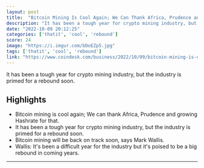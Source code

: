 ```yaml
---
layout: post
title:  "Bitcoin Mining Is Cool Again; We Can Thank Africa, Prudence and Growing Hashrate for That"
description: "It has been a tough year for crypto mining industry, but the industry is primed for a rebound soon."
date: "2022-10-09 20:12:25"
categories: ['thatit', 'cool', 'rebound']
score: 24
image: "https://i.imgur.com/bDoEZp5.jpg"
tags: ['thatit', 'cool', 'rebound']
link: "https://www.coindesk.com/business/2022/10/09/bitcoin-mining-is-cool-again-we-can-thank-africa-prudence-and-growing-hashrate-for-that/"
---
```


It has been a tough year for crypto mining industry, but the industry is primed for a rebound soon.

## Highlights

- Bitcoin mining is cool again; We can thank Africa, Prudence and growing Hashrate for that.
- It has been a tough year for crypto mining industry, but the industry is primed for a rebound soon.
- Bitcoin mining will be back on track soon, says Mark Wallis.
- Wallis: It's been a difficult year for the industry but it's poised to be a big rebound in coming years.

---

